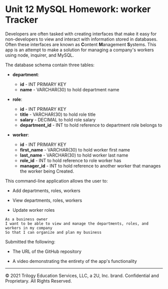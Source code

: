 # Unit 12 MySQL Homework: worker Tracker

Developers are often tasked with creating interfaces that make it easy for non-developers to view and interact with information stored in databases. Often these interfaces are known as **C**ontent **M**anagement **S**ystems. This app is an attempt to make a solution for managing a company's workers using node, inquirer, and MySQL.


The database schema contain three tables:


* **department**:

  * **id** - INT PRIMARY KEY
  * **name** - VARCHAR(30) to hold department name

* **role**:

  * **id** - INT PRIMARY KEY
  * **title** -  VARCHAR(30) to hold role title
  * **salary** -  DECIMAL to hold role salary
  * **department_id** -  INT to hold reference to department role belongs to

* **worker**:

  * **id** - INT PRIMARY KEY
  * **first_name** - VARCHAR(30) to hold worker first name
  * **last_name** - VARCHAR(30) to hold worker last name
  * **role_id** - INT to hold reference to role worker has
  * **manager_id** - INT to hold reference to another worker that manages the worker being Created. 
  
This command-line application allows the user to:

  * Add departments, roles, workers

  * View departments, roles, workers

  * Update worker roles


```
As a business owner
I want to be able to view and manage the departments, roles, and workers in my company
So that I can organize and plan my business
```

Submitted the following:

* The URL of the GitHub repository

* A video demonstrating the entirety of the app's functionality 

- - -
© 2021 Trilogy Education Services, LLC, a 2U, Inc. brand. Confidential and Proprietary. All Rights Reserved.

